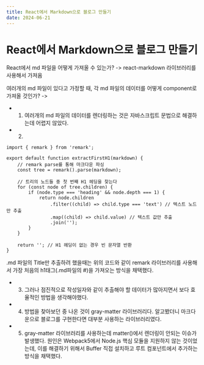 ```yaml
---
title: React에서 Markdown으로 블로그 만들기
date: 2024-06-21
---
```


# React에서 Markdown으로 블로그 만들기

React에서 md 파일을 어떻게 가져올 수 있는가?
-> react-markdown 라이브러리를 사용해서 가져옴

여러개의 md 파일이 있다고 가정할 때, 각 md 파일의 데이터를 어떻게 component로 가져올 것인가?
->

-   1. 여러개의 md 파일의 데이터를 렌더링하는 것은 자바스크립트 문법으로 해결하는데 어렵지 않았다.
-   2.

```
import { remark } from 'remark';

export default function extractFirstH1(markdown) {
    // remark parse를 통해 마크다운 파싱
    const tree = remark().parse(markdown);

    // 트리의 노드들 중 첫 번째 H1 헤딩을 찾는다
    for (const node of tree.children) {
        if (node.type === 'heading' && node.depth === 1) {
            return node.children
                .filter((child) => child.type === 'text') // 텍스트 노드만 추출
                .map((child) => child.value) // 텍스트 값만 추출
                .join('');
        }
    }

    return ''; // H1 헤딩이 없는 경우 빈 문자열 반환
}
```

.md 파일의 Title만 추출하려 했을때는 위의 코드와 같이 remark 라이브러리를 사용해서 가장 처음의 h1태그(.md파일의 #)을 가져오는 방식을 채택했다.

-   3. 그러나 점진적으로 작성일자와 같이 추출해야 할 데이터가 많아지면서 보다 효율적인 방법을 생각해야했다.
-   4. 방법을 찾아보던 중 나온 것이 gray-matter 라이브러리다. 알고봤더니 마크다운으로 블로그를 구현한다면 대부분 사용하는 라이브러리였다.
-   5. gray-matter 라이브러리를 사용하는데 matter()에서 렌더링이 안되는 이슈가 발생했다. 원인은 Webpack5에서 Node.js 핵심 모듈을 지원하지 않는 것이었는데, 이를 해결하기 위해서 Buffer 직접 설치하고 루트 컴포넌트에서 추가하는 방식을 채택했다.
